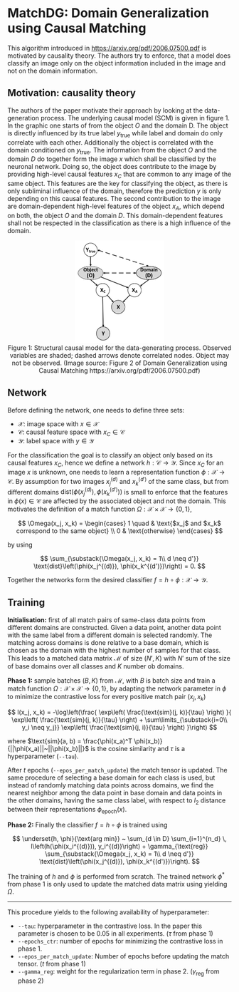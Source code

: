 # MatchDG: Domain Generalization using Causal Matching

This algorithm introduced in https://arxiv.org/pdf/2006.07500.pdf is motivated by causality theory. The authors try to enforce, that a model does classify an image only on the object information included in the image and not on the domain information.

## Motivation: causality theory

The authors of the paper motivate their approach by looking at the data-generation process. The underlying causal model (SCM) is given in figure 1. In the graphic one starts of from the object $O$ and the domain D. The object is directly influenced by its true label $y_\text{true}$ while label and domain do only correlate with each other. Additionally the object is correlated with the domain conditioned on $y_\text{true}$. The information from the object $O$ and the domain $D$ do together form the image $x$ which shall be classified by the neuronal network. Doing so, the object does contribute to the image by providing high-level causal features $x_C$ that are common to any image of the same object. This features are the key for classifying the object, as there is only subliminal influence of the domain, therefore the prediction $y$ is only depending on this causal features. The second contribution to the image are domain-dependent high-level features of the object $x_A$, which depend on both, the object $O$ and the domain $D$. This domain-dependent features shall not be respected in the classification as there is a high influence of the domain.


<div style="align: center; text-align:center;">
 <img src="figs/matchDG_causality.png" style="width:200px;"/> 
 <div class="caption">Figure 1: Structural causal model for the data-generating process. Observed variables are shaded; dashed arrows denote correlated nodes. Object may not be observed. (Image source: Figure 2 of Domain Generalization using Causal Matching https://arxiv.org/pdf/2006.07500.pdf) </div>
</div>


## Network

Before defining the network, one needs to define three sets: 
- $\mathcal{X}$: image space with $x \in \mathcal{X}$ 
- $\mathcal{C}$: causal feature space with $x_C \in \mathcal{C}$
- $\mathcal{Y}$: label space with $y \in \mathcal{Y}$ 

For the classification the goal is to classify an object only based on its causal features $x_C$, hence we define a network $h: \mathcal{C} \rightarrow \mathcal{Y}$. Since $x_C$ for an image $x$ is unknown, one needs to learn a representation function $\phi: \mathcal{X} \rightarrow \mathcal{C}$. By assumption for two images $x_j^{(d)}$ and $x_k^{(d')}$ of the same class, but from different domains $\text{ dist}\left(\phi(x_j^{(d)}), \phi(x_k^{(d')})\right)$ is small to enforce that the features in $\phi(x) \in \mathcal{C}$ are affected by the associated object and not the domain. This motivates the definition of a match function $\Omega:  \mathcal{X} \times \mathcal{X} \rightarrow \{0, 1\}$, 

$$
\Omega(x_j, x_k) = \begin{cases}
1 \quad & \text{$x_j$ and $x_k$ correspond to the same object} \\
0 & \text{otherwise}
\end{cases} 
$$

by using 

$$
\sum_{\substack{\Omega(x_j, x_k) = 1\\ d \neq d'}} \text{dist}\left(\phi(x_j^{(d)}), \phi(x_k^{(d')})\right) = 0.
$$

Together the networks form the desired classifier $f = h \circ \phi : \mathcal{X} \rightarrow \mathcal{Y}$.

 
## Training

**Initialisation:** first of all match pairs of same-class data points from different domains are constructed. Given a data point, another data point with the same label from a different domain is selected randomly. The matching across domains is done relative to a base domain, which is chosen as the domain with the highest number of samples for that class. This leads to a matched data matrix $\mathcal{M}$ of size $(N', K)$ with $N'$ sum of the size of base domains over all classes and $K$ number ob domains.

**Phase 1:** sample batches $(B, K)$ from $\mathcal{M}$, with $B$ is batch size and train a match function $\Omega:  \mathcal{X} \times \mathcal{X} \rightarrow \{0, 1\}$, by adapting the network parameter in $\phi$ to minimize the contrastive loss for every positive match pair $(x_j, x_k)$

$$
l(x_j, x_k) = -\log\left(\frac{ \exp\left( \frac{\text{sim}(j, k)}{\tau} \right) }{ \exp\left( \frac{\text{sim}(j, k)}{\tau} \right) + \sum\limits_{\substack{i=0\\ y_i \neq y_j}} \exp\left( \frac{\text{sim}(j, i)}{\tau} \right) }\right)
$$

where $\text{sim}(a, b) = \frac{\phi(x_a)^T \phi(x_b)}{||\phi(x_a)||~||\phi(x_b)||}$ is the cosine similarity and $\tau$ is a hyperparameter (`--tau`).

After $t$ epochs (`--epos_per_match_update`) the match tensor is updated. The same procedure of selecting a base domain for each class is used, but instead of randomly matching data points across domains, we find the nearest neighbor among the data point in base domain and data points in the other domains, having the same class label, with respect to $l_2$ distance between their representations $\phi_\text{epoch}(x)$.


**Phase 2:** Finally the classifier $f = h \circ \phi$ is trained using

$$
\underset{h, \phi}{\text{arg min}} ~ \sum_{d \in D} \sum_{i=1}^{n_d} \, l\left(h(\phi(x_i^{(d)})), y_i^{(d)}\right) + \gamma_{\text{reg}} \sum_{\substack{\Omega(x_j, x_k) = 1\\ d \neq d'}} \text{dist}\left(\phi(x_j^{(d)}), \phi(x_k^{(d')})\right).
$$

The training of $h$ and $\phi$ is performed from scratch. The trained network $\phi^*$ from phase 1 is only used to update the matched data matrix using yielding $\Omega$. 

---

This procedure yields to the following availability of hyperparameter:
- `--tau`: hyperparameter in the contrastive loss. In the paper this parameter is chosen to be $0.05$ in all experiments. ($\tau$ from phase 1)
- `--epochs_ctr`: number of epochs for minimizing the contrastive loss in phase 1.
- `--epos_per_match_update`: Number of epochs before updating the match tensor. ($t$ from phase 1)
- `--gamma_reg`: weight for the regularization term in phase 2. ($\gamma_\text{reg}$ from phase 2)
